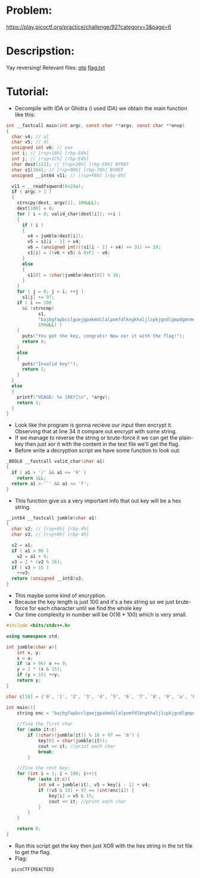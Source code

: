 # Problem:
https://play.picoctf.org/practice/challenge/92?category=3&page=6

# Descripstion:
Yay reversing! Relevant files: [otp](https://jupiter.challenges.picoctf.org/static/a2a15755ba8be4b4dabf60f8f35ec44e/otp) [flag.txt](https://jupiter.challenges.picoctf.org/static/a2a15755ba8be4b4dabf60f8f35ec44e/flag.txt)

# Tutorial:
  - Decompile with IDA or Ghidra (i used IDA) we obtain the main function like this:
```C
int __fastcall main(int argc, const char **argv, const char **envp)
{
  char v4; // al
  char v5; // dl
  unsigned int v6; // eax
  int i; // [rsp+18h] [rbp-E8h]
  int j; // [rsp+1Ch] [rbp-E4h]
  char dest[112]; // [rsp+20h] [rbp-E0h] BYREF
  char s1[104]; // [rsp+90h] [rbp-70h] BYREF
  unsigned __int64 v11; // [rsp+F8h] [rbp-8h]

  v11 = __readfsqword(0x28u);
  if ( argc > 1 )
  {
    strncpy(dest, argv[1], 100uLL);
    dest[100] = 0;
    for ( i = 0; valid_char(dest[i]); ++i )
    {
      if ( i )
      {
        v4 = jumble(dest[i]);
        v5 = s1[i - 1] + v4;
        v6 = (unsigned int)((s1[i - 1] + v4) >> 31) >> 28;
        s1[i] = ((v6 + v5) & 0xF) - v6;
      }
      else
      {
        s1[0] = (char)jumble(dest[0]) % 16;
      }
    }
    for ( j = 0; j < i; ++j )
      s1[j] += 97;
    if ( i == 100
      && !strncmp(
            s1,
            "bajbgfapbcclgoejgpakmdilalpomfdlkngkhaljlcpkjgndlgmpdgmnmepfikanepopbapfkdgleilhkfgilgabldofbcaedgfe",
            100uLL) )
    {
      puts("You got the key, congrats! Now xor it with the flag!");
      return 0;
    }
    else
    {
      puts("Invalid key!");
      return 1;
    }
  }
  else
  {
    printf("USAGE: %s [KEY]\n", *argv);
    return 1;
  }
}
```
  - Look like the program is gonna recieve our input then encrypt it. Observing that at line 34 it compare out encrypt with some string.
  - If we manage to reverse the string or brute-force it we can get the plain-key then just xor it with the content in the text file we'll get the flag.
  - Before write a decryption script we have some function to look out:
```C
_BOOL8 __fastcall valid_char(char a1)
{
  if ( a1 > '/' && a1 <= '9' )
    return 1LL;
  return a1 > '`' && a1 <= 'f';
}
```
  - This function give us a very important info that out key will be a hex string.
```C
__int64 __fastcall jumble(char a1)
{
  char v2; // [rsp+0h] [rbp-4h]
  char v3; // [rsp+0h] [rbp-4h]

  v2 = a1;
  if ( a1 > 96 )
    v2 = a1 + 9;
  v3 = 2 * (v2 % 16);
  if ( v3 > 15 )
    ++v3;
  return (unsigned __int8)v3;
}
```
  - This maybe some kind of encryption.
  - Because the key length is just 100 and it's a hex string so we just brute-force for each character until we find the whole key
  - Our time complexity in number will be O(16 * 100) which is very small.
```C++
#include <bits/stdc++.h>

using namespace std;

int jumble(char a){
    int x, y;
    x = a;
    if (a > 96) x += 9;
    y = 2 * (x & 15);
    if (y > 15) ++y;
    return y;
}

char c[16] = {'0', '1', '2', '3', '4', '5', '6', '7', '8', '9', 'a', 'b', 'c', 'd', 'e', 'f'};

int main(){
    string enc = "bajbgfapbcclgoejgpakmdilalpomfdlkngkhaljlcpkjgndlgmpdgmnmepfikanepopbapfkdgleilhkfgilgabldofbcaedgfe", key(100, '0');
    
    //fine the first char
    for (auto it:c)
        if ((char)(jumble(it)) % 16 + 97 == 'b') {
            key[0] = char(jumble(it));
            cout << it; //print each char
            break;
        }

    //fine the rest key;
    for (int i = 1; i < 100; i++){
        for (auto it:c){
            int v4 = jumble(it), v5 = key[i - 1] + v4;
            if ((v5 & 15) + 97 == (int)enc[i]) {
                key[i] = v5 & 15;
                cout << it; //print each char
            }
        }
    }

    return 0;
}
```
  - Run this script get the key then just XOR with the hex string in the txt file to get the flag.
  - Flag:
```
  picoCTF{REACTED}
```
